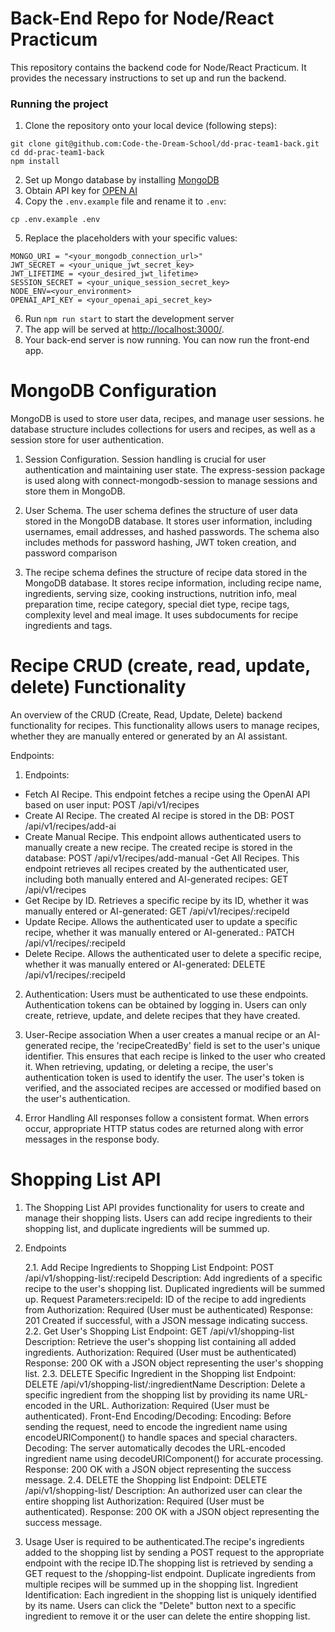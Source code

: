 # Back-End Repo for Node/React Practicum

This repository contains the backend code for Node/React Practicum. 
It provides the necessary instructions to set up and run the backend.

### Running the project

1. Clone the repository onto your local device (following steps):
```
git clone git@github.com:Code-the-Dream-School/dd-prac-team1-back.git
cd dd-prac-team1-back
npm install
```
2. Set up Mongo database by installing [MongoDB](https://www.mongodb.com/)
3. Obtain API key for [OPEN AI](https://platform.openai.com/account/api-keys)
4. Copy the `.env.example` file and rename it to `.env`: 
```
cp .env.example .env
```
5. Replace the placeholders with your specific values:

```PORT = <your_desired_port_number>
MONGO_URI = "<your_mongodb_connection_url>"
JWT_SECRET = <your_unique_jwt_secret_key>
JWT_LIFETIME = <your_desired_jwt_lifetime>
SESSION_SECRET = <your_unique_session_secret_key>
NODE_ENV=<your_environment>
OPENAI_API_KEY = <your_openai_api_secret_key>
```

6. Run `npm run start` to start the development server
7. The app will be served at <http://localhost:3000/>.
8. Your back-end server is now running. You can now run the front-end app.

# MongoDB Configuration

MongoDB is used to store user data, recipes, and manage user sessions. 
he database structure includes collections for users and recipes, as well as a session store for user authentication.

1. Session Configuration. Session handling is crucial for user authentication and maintaining user state. 
The express-session package is used along with connect-mongodb-session to manage sessions and store them in MongoDB.

2. User Schema. The user schema defines the structure of user data stored in the MongoDB database. 
It stores user information, including usernames, email addresses, and hashed passwords. 
The schema also includes methods for password hashing, JWT token creation, and password comparison

3. The recipe schema defines the structure of recipe data stored in the MongoDB database. 
It stores recipe information, including recipe name, ingredients, serving size, cooking instructions, nutrition info, meal preparation time, recipe category, special diet type, recipe tags, complexity level and meal image. 
It uses subdocuments for recipe ingredients and tags.

# Recipe CRUD (create, read, update, delete) Functionality

An overview of the CRUD (Create, Read, Update, Delete) backend functionality for recipes.
This functionality allows users to manage recipes, whether they are manually entered or generated by an AI assistant.

Endpoints: 

1. Endpoints:
- Fetch AI Recipe. This endpoint fetches a recipe using the OpenAI API based on user input:                                                     POST /api/v1/recipes
- Create AI Recipe. The created AI recipe is stored in the DB:                                                                                      POST /api/v1/recipes/add-ai
- Create Manual Recipe. This endpoint allows authenticated users to manually create a new recipe. The created recipe is stored in the database: POST /api/v1/recipes/add-manual
 -Get All Recipes. This endpoint retrieves all recipes created by the authenticated user, including both manually entered and AI-generated recipes: GET /api/v1/recipes
- Get Recipe by ID. Retrieves a specific recipe by its ID, whether it was manually entered or AI-generated:                                         GET /api/v1/recipes/:recipeId
- Update Recipe. Allows the authenticated user to update a specific recipe, whether it was manually entered or AI-generated.:                   PATCH /api/v1/recipes/:recipeId
- Delete Recipe. Allows the authenticated user to delete a specific recipe, whether it was manually entered or AI-generated:                        DELETE /api/v1/recipes/:recipeId

2. Authentication:
Users must be authenticated to use these endpoints. Authentication tokens can be obtained by logging in. Users can only create, retrieve, update, and delete recipes that they have created.

4. User-Recipe association
When a user creates a manual recipe or an AI-generated recipe, the 'recipeCreatedBy' field is set to the user's unique identifier. This ensures that each recipe is linked to the user who created it. When retrieving, updating, or deleting a recipe, the user's authentication token is used to identify the user. The user's token is verified, and the associated recipes are accessed or modified based on the user's authentication.

5. Error Handling
All responses follow a consistent format. When errors occur, appropriate HTTP status codes are returned along with error messages in the response body.

# Shopping List API

1. The Shopping List API provides functionality for users to create and manage their shopping lists. 
Users can add recipe ingredients to their shopping list, and duplicate ingredients will be summed up.

2. Endpoints    
    
    2.1. Add Recipe Ingredients to Shopping List
Endpoint: POST /api/v1/shopping-list/:recipeId
Description: Add ingredients of a specific recipe to the user's shopping list. Duplicated ingredients will be summed up.
Request Parameters:recipeId: ID of the recipe to add ingredients from
Authorization: Required (User must be authenticated)
Response: 201 Created if successful, with a JSON message indicating success.    
    2.2. Get User's Shopping List
Endpoint: GET /api/v1/shopping-list
Description: Retrieve the user's shopping list containing all added ingredients.
Authorization: Required (User must be authenticated)
Response: 200 OK with a JSON object representing the user's shopping list.
    2.3. DELETE Specific Ingredient in the Shopping list
Endpoint: DELETE /api/v1/shopping-list/:ingredientName
Description: Delete a specific ingredient from the shopping list by providing its name URL-encoded in the URL.
Authorization: Required (User must be authenticated). 
    Front-End Encoding/Decoding: Encoding: Before sending the request, need to encode the ingredient name using encodeURIComponent() to handle      spaces and special characters. Decoding: The server automatically decodes the URL-encoded ingredient name using decodeURIComponent() for    accurate processing.
Response: 200 OK with a JSON object representing the success message.
    2.4. DELETE the Shopping list
Endpoint: DELETE /api/v1/shopping-list/
Description: An authorized user can clear the entire shopping list
Authorization: Required (User must be authenticated). 
Response: 200 OK with a JSON object representing the success message.

3. Usage
User is required to be authenticated.The recipe's ingredients added to the shopping list by sending a POST request to the appropriate endpoint with the recipe ID.The shopping list is retrieved by sending a GET request to the /shopping-list endpoint.
Duplicate ingredients from multiple recipes will be summed up in the shopping list.
Ingredient Identification: Each ingredient in the shopping list is uniquely identified by its name. Users can click the "Delete" button next to a specific ingredient to remove it or the user can delete the entire shopping list.

